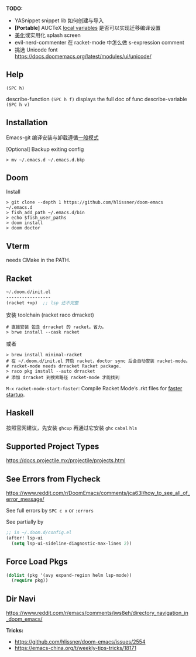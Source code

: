 **TODO:**
- YASnippet snippet lib 如何创建与导入
- **[Portable]** AUCTeX [local variables](https://tex.stackexchange.com/questions/478329/auctex-fails-to-put-auxilary-files-in-a-certain-directory) 是否可以实现迁移编译设置
- [美化](https://www.reddit.com/r/emacs/comments/fzz4l6/my_fancy_splash_screen/)或实用化 splash screen
- evil-nerd-commenter 在 racket-mode 中怎么做 s-expression comment
- 挑选 Unicode font https://docs.doomemacs.org/latest/modules/ui/unicode/

## Help
`(SPC h)`

describe-function `(SPC h f)` displays the full doc of func
describe-variable `(SPC h v)`


## Installation
Emacs-git 编译安装与卸载遵循[一般模式](https://www.debian.org/doc/manuals/debian-reference/ch12.zh-cn.html#_compile_and_install_a_program)

[Optional] Backup exiting config
```shell
> mv ~/.emacs.d ~/.emacs.d.bkp
```


## Doom
Install
```shell
> git clone --depth 1 https://github.com/hlissner/doom-emacs ~/.emacs.d
> fish_add_path ~/.emacs.d/bin
> echo $fish_user_paths
> doom install
> doom doctor
```


## Vterm 
needs CMake in the PATH.


## Racket
```lisp
~/.doom.d/init.el
-----------------
(racket +xp)  ;; lsp 还不完整
```
安装 toolchain (racket raco drracket)
```shell
# 直接安装 包含 drracket 的 racket。省力。
> brwe install --cask racket
```
或者
```shell
> brew install minimal-racket
# 在 ~/.doom.d/init.el 开启 racket，doctor sync 后会自动安装 racket-mode。
# racket-mode needs drracket Racket package.
> raco pkg install --auto drracket
# 添加 drracket 到搜索路径 racket-mode 才能找到
```
`M-x` `racket-mode-start-faster`: Compile Racket Mode’s .rkt files for [faster startup](https://www.racket-mode.com/#racket_002dmode_002dstart_002dfaster).


## Haskell
按照官网建议，先安装 `ghcup` 再通过它安装 `ghc` `cabal` `hls`


## Supported Project Types
https://docs.projectile.mx/projectile/projects.html


## See Errors from Flycheck
https://www.reddit.com/r/DoomEmacs/comments/jca63l/how_to_see_all_of_error_message/

See full errors by `SPC c x` or `:errors`

See partially by
```lisp
;; in ~/.doom.d/config.el
(after! lsp-ui
  (setq lsp-ui-sideline-diagnostic-max-lines 2))
```


## Force Load Pkgs
```lisp
(dolist (pkg '(avy expand-region helm lsp-mode))
  (require pkg))
```


## Dir Navi
https://www.reddit.com/r/emacs/comments/jws8eh/directory_navigation_in_doom_emacs/


**Tricks:**
- https://github.com/hlissner/doom-emacs/issues/2554
- https://emacs-china.org/t/weekly-tips-tricks/18171